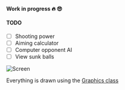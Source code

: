 #### Work in progress 🔥 :sunglasses: <img width="16px" src="https://lipis.github.io/flag-icon-css/flags/4x3/az.svg">

#### TODO
- [ ] Shooting power
- [ ] Aiming calculator
- [ ] Computer opponent AI
- [ ] View sunk balls

![Screen](https://raw.githubusercontent.com/Maharramoff/pool/master/docs/screen-13.04.2018.png)


Everything is drawn using the [Graphics class](https://docs.oracle.com/javase/7/docs/api/java/awt/Graphics.html)

